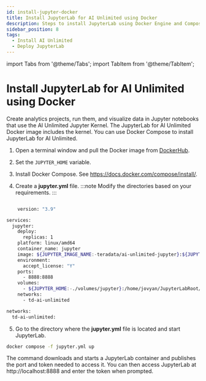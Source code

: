```yaml
---
id: install-jupyter-docker
title: Install JupyterLab for AI Unlimited using Docker
description: Steps to install JupyterLab using Docker Engine and Compose file.
sidebar_position: 8
tags:
  - Install AI Unlimited
  - Deploy JupyterLab
---
```

import Tabs from '@theme/Tabs';
import TabItem from '@theme/TabItem';

# Install JupyterLab for AI Unlimited using Docker

Create analytics projects, run them, and visualize data in Jupyter notebooks that use the AI Unlimited Jupyter Kernel. The JupyterLab for AI Unlimited Docker image includes the kernel. You can use Docker Compose to install JupyterLab for AI Unlimited. 


1. Open a terminal window and pull the Docker image from [DockerHub](https://hub.docker.com/r/teradata/ai-unlimited-jupyter).
   
2. Set the `JUPYTER_HOME` variable.

3. Install Docker Compose. See https://docs.docker.com/compose/install/.

4. Create a **jupyter.yml** file.
 :::note
Modify the directories based on your requirements.
:::

```bash 

    version: "3.9"

services:
  jupyter:
    deploy:
      replicas: 1
    platform: linux/amd64
    container_name: jupyter
    image: ${JUPYTER_IMAGE_NAME:-teradata/ai-unlimited-jupyter}:${JUPYTER_IMAGE_TAG:-latest}
    environment:
      accept_license: "Y"
    ports:
      - 8888:8888
    volumes:
      - ${JUPYTER_HOME:-./volumes/jupyter}:/home/jovyan/JupyterLabRoot/userdata
    networks:
      - td-ai-unlimited

networks:
  td-ai-unlimited:

```
5. Go to the directory where the **jupyter.yml** file is located and start JupyterLab.

```bash 
docker compose -f jupyter.yml up
```
The command downloads and starts a JupyterLab container and publishes the port and token needed to access it. You can then access JupyterLab at http://localhost:8888 and enter the token when prompted. 
